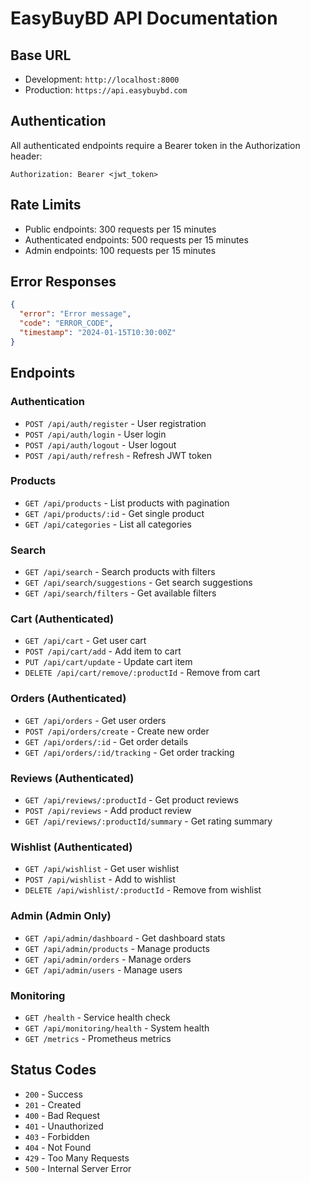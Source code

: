 # EasyBuyBD API Documentation

## Base URL
- Development: `http://localhost:8000`
- Production: `https://api.easybuybd.com`

## Authentication
All authenticated endpoints require a Bearer token in the Authorization header:
```
Authorization: Bearer <jwt_token>
```

## Rate Limits
- Public endpoints: 300 requests per 15 minutes
- Authenticated endpoints: 500 requests per 15 minutes  
- Admin endpoints: 100 requests per 15 minutes

## Error Responses
```json
{
  "error": "Error message",
  "code": "ERROR_CODE",
  "timestamp": "2024-01-15T10:30:00Z"
}
```

## Endpoints

### Authentication
- `POST /api/auth/register` - User registration
- `POST /api/auth/login` - User login
- `POST /api/auth/logout` - User logout
- `POST /api/auth/refresh` - Refresh JWT token

### Products
- `GET /api/products` - List products with pagination
- `GET /api/products/:id` - Get single product
- `GET /api/categories` - List all categories

### Search
- `GET /api/search` - Search products with filters
- `GET /api/search/suggestions` - Get search suggestions
- `GET /api/search/filters` - Get available filters

### Cart (Authenticated)
- `GET /api/cart` - Get user cart
- `POST /api/cart/add` - Add item to cart
- `PUT /api/cart/update` - Update cart item
- `DELETE /api/cart/remove/:productId` - Remove from cart

### Orders (Authenticated)
- `GET /api/orders` - Get user orders
- `POST /api/orders/create` - Create new order
- `GET /api/orders/:id` - Get order details
- `GET /api/orders/:id/tracking` - Get order tracking

### Reviews (Authenticated)
- `GET /api/reviews/:productId` - Get product reviews
- `POST /api/reviews` - Add product review
- `GET /api/reviews/:productId/summary` - Get rating summary

### Wishlist (Authenticated)
- `GET /api/wishlist` - Get user wishlist
- `POST /api/wishlist` - Add to wishlist
- `DELETE /api/wishlist/:productId` - Remove from wishlist

### Admin (Admin Only)
- `GET /api/admin/dashboard` - Get dashboard stats
- `GET /api/admin/products` - Manage products
- `GET /api/admin/orders` - Manage orders
- `GET /api/admin/users` - Manage users

### Monitoring
- `GET /health` - Service health check
- `GET /api/monitoring/health` - System health
- `GET /metrics` - Prometheus metrics

## Status Codes
- `200` - Success
- `201` - Created
- `400` - Bad Request
- `401` - Unauthorized
- `403` - Forbidden
- `404` - Not Found
- `429` - Too Many Requests
- `500` - Internal Server Error